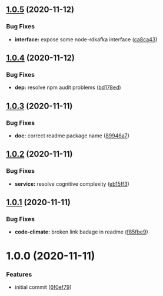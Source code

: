 ## [1.0.5](https://github.com/a97001/nestjs-rdkafka/compare/v1.0.4...v1.0.5) (2020-11-12)

### Bug Fixes

- **interface:** expose some node-rdkafka interface ([ca8ca43](https://github.com/a97001/nestjs-rdkafka/commit/ca8ca43c78cc047121153a45c37525c022211a91))

## [1.0.4](https://github.com/a97001/nestjs-rdkafka/compare/v1.0.3...v1.0.4) (2020-11-12)

### Bug Fixes

- **dep:** resolve npm audit problems ([bd178ed](https://github.com/a97001/nestjs-rdkafka/commit/bd178edf10ea3e53961501258a9ac1fd6e2080a2))

## [1.0.3](https://github.com/a97001/nestjs-rdkafka/compare/v1.0.2...v1.0.3) (2020-11-11)

### Bug Fixes

- **doc:** correct readme package name ([89946a7](https://github.com/a97001/nestjs-rdkafka/commit/89946a77cc34982217034089a7096f5e296ca360))

## [1.0.2](https://github.com/a97001/nestjs-rdkafka/compare/v1.0.1...v1.0.2) (2020-11-11)

### Bug Fixes

- **service:** resolve cognitive complexity ([eb15ff3](https://github.com/a97001/nestjs-rdkafka/commit/eb15ff334d896a2acade32de0ae5c65ed38ceac7))

## [1.0.1](https://github.com/a97001/nestjs-rdkafka/compare/v1.0.0...v1.0.1) (2020-11-11)

### Bug Fixes

- **code-climate:** broken link badage in readme ([f85fbe9](https://github.com/a97001/nestjs-rdkafka/commit/f85fbe92cbff24e0a64139ef87f05eb763bb6793))

# 1.0.0 (2020-11-11)

### Features

- initial commit ([6f0ef79](https://github.com/a97001/nestjs-rdkafka/commit/6f0ef79939d30dd1105e7bbeedf46922eeffc665))
